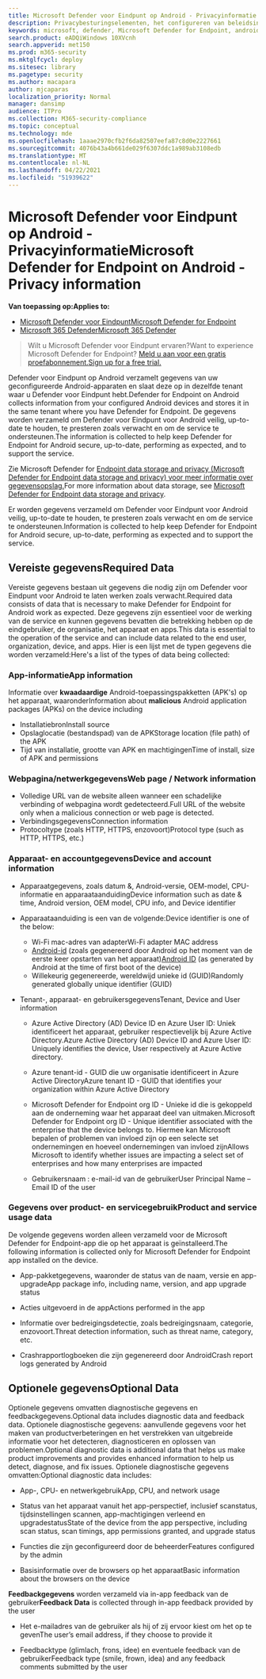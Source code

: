 ```yaml
---
title: Microsoft Defender voor Eindpunt op Android - Privacyinformatie
description: Privacybesturingselementen, het configureren van beleidsinstellingen die van invloed zijn op privacy en informatie over de diagnostische gegevens die worden verzameld in Microsoft Defender voor Eindpunt op Android.
keywords: microsoft, defender, Microsoft Defender for Endpoint, android, privacy, diagnostic
search.product: eADQiWindows 10XVcnh
search.appverid: met150
ms.prod: m365-security
ms.mktglfcycl: deploy
ms.sitesec: library
ms.pagetype: security
ms.author: macapara
author: mjcaparas
localization_priority: Normal
manager: dansimp
audience: ITPro
ms.collection: M365-security-compliance
ms.topic: conceptual
ms.technology: mde
ms.openlocfilehash: 1aaae2970cfb2f6da82507eefa87c8d0e2227661
ms.sourcegitcommit: 4076b43a4b661de029f6307ddc1a989ab3108edb
ms.translationtype: MT
ms.contentlocale: nl-NL
ms.lasthandoff: 04/22/2021
ms.locfileid: "51939622"
---
```

#  <a name="microsoft-defender-for-endpoint-on-android---privacy-information"></a><span data-ttu-id="2387a-104">Microsoft Defender voor Eindpunt op Android - Privacyinformatie</span><span class="sxs-lookup"><span data-stu-id="2387a-104">Microsoft Defender for Endpoint on Android - Privacy information</span></span>

<span data-ttu-id="2387a-105">**Van toepassing op:**</span><span class="sxs-lookup"><span data-stu-id="2387a-105">**Applies to:**</span></span>
- [<span data-ttu-id="2387a-106">Microsoft Defender voor Eindpunt</span><span class="sxs-lookup"><span data-stu-id="2387a-106">Microsoft Defender for Endpoint</span></span>](https://go.microsoft.com/fwlink/p/?linkid=2154037)
- [<span data-ttu-id="2387a-107">Microsoft 365 Defender</span><span class="sxs-lookup"><span data-stu-id="2387a-107">Microsoft 365 Defender</span></span>](https://go.microsoft.com/fwlink/?linkid=2118804)

> <span data-ttu-id="2387a-108">Wilt u Microsoft Defender voor Eindpunt ervaren?</span><span class="sxs-lookup"><span data-stu-id="2387a-108">Want to experience Microsoft Defender for Endpoint?</span></span> [<span data-ttu-id="2387a-109">Meld u aan voor een gratis proefabonnement.</span><span class="sxs-lookup"><span data-stu-id="2387a-109">Sign up for a free trial.</span></span>](https://www.microsoft.com/microsoft-365/windows/microsoft-defender-atp?ocid=docs-wdatp-exposedapis-abovefoldlink) 


<span data-ttu-id="2387a-110">Defender voor Eindpunt op Android verzamelt gegevens van uw geconfigureerde Android-apparaten en slaat deze op in dezelfde tenant waar u Defender voor Eindpunt hebt.</span><span class="sxs-lookup"><span data-stu-id="2387a-110">Defender for Endpoint on Android collects information from your configured Android devices and stores it in the same tenant where you have Defender for Endpoint.</span></span> <span data-ttu-id="2387a-111">De gegevens worden verzameld om Defender voor Eindpunt voor Android veilig, up-to-date te houden, te presteren zoals verwacht en om de service te ondersteunen.</span><span class="sxs-lookup"><span data-stu-id="2387a-111">The information is collected to help keep Defender for Endpoint for Android secure, up-to-date, performing as expected, and to support the service.</span></span>

<span data-ttu-id="2387a-112">Zie Microsoft Defender for [Endpoint data storage and privacy (Microsoft Defender for Endpoint data storage and privacy) voor meer informatie over gegevensopslag.](data-storage-privacy.md)</span><span class="sxs-lookup"><span data-stu-id="2387a-112">For more information about data storage, see [Microsoft Defender for Endpoint data storage and privacy](data-storage-privacy.md).</span></span>

<span data-ttu-id="2387a-113">Er worden gegevens verzameld om Defender voor Eindpunt voor Android veilig, up-to-date te houden, te presteren zoals verwacht en om de service te ondersteunen.</span><span class="sxs-lookup"><span data-stu-id="2387a-113">Information is collected to help keep Defender for Endpoint for Android secure, up-to-date, performing as expected and to support the service.</span></span>

## <a name="required-data"></a><span data-ttu-id="2387a-114">Vereiste gegevens</span><span class="sxs-lookup"><span data-stu-id="2387a-114">Required Data</span></span> 

<span data-ttu-id="2387a-115">Vereiste gegevens bestaan uit gegevens die nodig zijn om Defender voor Eindpunt voor Android te laten werken zoals verwacht.</span><span class="sxs-lookup"><span data-stu-id="2387a-115">Required data consists of data that is necessary to make Defender for Endpoint for Android work as expected.</span></span> <span data-ttu-id="2387a-116">Deze gegevens zijn essentieel voor de werking van de service en kunnen gegevens bevatten die betrekking hebben op de eindgebruiker, de organisatie, het apparaat en apps.</span><span class="sxs-lookup"><span data-stu-id="2387a-116">This data is essential to the operation of the service and can include data related to the end user, organization, device, and apps.</span></span> <span data-ttu-id="2387a-117">Hier is een lijst met de typen gegevens die worden verzameld:</span><span class="sxs-lookup"><span data-stu-id="2387a-117">Here's a list of the types of data being collected:</span></span>

### <a name="app-information"></a><span data-ttu-id="2387a-118">App-informatie</span><span class="sxs-lookup"><span data-stu-id="2387a-118">App information</span></span>

<span data-ttu-id="2387a-119">Informatie over **kwaadaardige** Android-toepassingspakketten (APK's) op het apparaat, waaronder</span><span class="sxs-lookup"><span data-stu-id="2387a-119">Information about **malicious** Android application packages (APKs) on the device including</span></span>

-  <span data-ttu-id="2387a-120">Installatiebron</span><span class="sxs-lookup"><span data-stu-id="2387a-120">Install source</span></span>
-  <span data-ttu-id="2387a-121">Opslaglocatie (bestandspad) van de APK</span><span class="sxs-lookup"><span data-stu-id="2387a-121">Storage location (file path) of the APK</span></span>
-  <span data-ttu-id="2387a-122">Tijd van installatie, grootte van APK en machtigingen</span><span class="sxs-lookup"><span data-stu-id="2387a-122">Time of install, size of APK and permissions</span></span>

### <a name="web-page--network-information"></a><span data-ttu-id="2387a-123">Webpagina/netwerkgegevens</span><span class="sxs-lookup"><span data-stu-id="2387a-123">Web page / Network information</span></span>

- <span data-ttu-id="2387a-124">Volledige URL van de website alleen wanneer een schadelijke verbinding of webpagina wordt gedetecteerd.</span><span class="sxs-lookup"><span data-stu-id="2387a-124">Full URL of the website only when a malicious connection or web page is detected.</span></span>
- <span data-ttu-id="2387a-125">Verbindingsgegevens</span><span class="sxs-lookup"><span data-stu-id="2387a-125">Connection information</span></span>
- <span data-ttu-id="2387a-126">Protocoltype (zoals HTTP, HTTPS, enzovoort)</span><span class="sxs-lookup"><span data-stu-id="2387a-126">Protocol type (such as HTTP, HTTPS, etc.)</span></span>


### <a name="device-and-account-information"></a><span data-ttu-id="2387a-127">Apparaat- en accountgegevens</span><span class="sxs-lookup"><span data-stu-id="2387a-127">Device and account information</span></span>

- <span data-ttu-id="2387a-128">Apparaatgegevens, zoals datum &, Android-versie, OEM-model, CPU-informatie en apparaataanduiding</span><span class="sxs-lookup"><span data-stu-id="2387a-128">Device information such as date & time, Android version, OEM model, CPU       info, and Device identifier</span></span>
- <span data-ttu-id="2387a-129">Apparaataanduiding is een van de volgende:</span><span class="sxs-lookup"><span data-stu-id="2387a-129">Device identifier is one of the below:</span></span>
    - <span data-ttu-id="2387a-130">Wi-Fi mac-adres van adapter</span><span class="sxs-lookup"><span data-stu-id="2387a-130">Wi-Fi adapter MAC address</span></span>
    - <span data-ttu-id="2387a-131">[Android-id](https://developer.android.com/reference/android/provider/Settings.Secure#ANDROID_ID) (zoals gegenereerd door Android op het moment van de eerste keer opstarten van het apparaat)</span><span class="sxs-lookup"><span data-stu-id="2387a-131">[Android       ID](https://developer.android.com/reference/android/provider/Settings.Secure#ANDROID_ID) (as generated by Android at the time of first boot of the device)</span></span>
    - <span data-ttu-id="2387a-132">Willekeurig gegenereerde, wereldwijd unieke id (GUID)</span><span class="sxs-lookup"><span data-stu-id="2387a-132">Randomly generated globally unique identifier (GUID)</span></span>

- <span data-ttu-id="2387a-133">Tenant-, apparaat- en gebruikersgegevens</span><span class="sxs-lookup"><span data-stu-id="2387a-133">Tenant, Device and User information</span></span>
    -   <span data-ttu-id="2387a-134">Azure Active Directory (AD) Device ID en Azure User ID: Uniek identificeert het apparaat, gebruiker respectievelijk bij Azure Active Directory.</span><span class="sxs-lookup"><span data-stu-id="2387a-134">Azure Active Directory (AD) Device ID and Azure User ID: Uniquely     identifies the device, User respectively at Azure Active directory.</span></span>

    -   <span data-ttu-id="2387a-135">Azure tenant-id - GUID die uw organisatie identificeert in Azure Active Directory</span><span class="sxs-lookup"><span data-stu-id="2387a-135">Azure tenant ID - GUID that identifies your organization within     Azure Active Directory</span></span>

    -   <span data-ttu-id="2387a-136">Microsoft Defender for Endpoint org ID - Unieke id die is gekoppeld aan de onderneming waar het apparaat deel van uitmaken.</span><span class="sxs-lookup"><span data-stu-id="2387a-136">Microsoft Defender for Endpoint org ID - Unique identifier associated with the enterprise that the device belongs to.</span></span> <span data-ttu-id="2387a-137">Hiermee kan Microsoft bepalen of problemen van invloed zijn op een selecte set ondernemingen en hoeveel ondernemingen van invloed zijn</span><span class="sxs-lookup"><span data-stu-id="2387a-137">Allows Microsoft to identify whether issues are impacting a select set of enterprises and how many enterprises are impacted</span></span> 

    -   <span data-ttu-id="2387a-138">Gebruikersnaam : e-mail-id van de gebruiker</span><span class="sxs-lookup"><span data-stu-id="2387a-138">User Principal Name – Email ID of the user</span></span>

### <a name="product-and-service-usage-data"></a><span data-ttu-id="2387a-139">Gegevens over product- en servicegebruik</span><span class="sxs-lookup"><span data-stu-id="2387a-139">Product and service usage data</span></span>

<span data-ttu-id="2387a-140">De volgende gegevens worden alleen verzameld voor de Microsoft Defender for Endpoint-app die op het apparaat is geïnstalleerd.</span><span class="sxs-lookup"><span data-stu-id="2387a-140">The following information is collected only for Microsoft Defender for Endpoint app installed on the device.</span></span> 

-   <span data-ttu-id="2387a-141">App-pakketgegevens, waaronder de status van de naam, versie en app-upgrade</span><span class="sxs-lookup"><span data-stu-id="2387a-141">App package info, including name, version, and app upgrade status</span></span>

-   <span data-ttu-id="2387a-142">Acties uitgevoerd in de app</span><span class="sxs-lookup"><span data-stu-id="2387a-142">Actions performed in the app</span></span>

-   <span data-ttu-id="2387a-143">Informatie over bedreigingsdetectie, zoals bedreigingsnaam, categorie, enzovoort.</span><span class="sxs-lookup"><span data-stu-id="2387a-143">Threat detection information, such as threat name, category, etc.</span></span>

-   <span data-ttu-id="2387a-144">Crashrapportlogboeken die zijn gegenereerd door Android</span><span class="sxs-lookup"><span data-stu-id="2387a-144">Crash report logs generated by Android</span></span>

## <a name="optional-data"></a><span data-ttu-id="2387a-145">Optionele gegevens</span><span class="sxs-lookup"><span data-stu-id="2387a-145">Optional Data</span></span>

<span data-ttu-id="2387a-146">Optionele gegevens omvatten diagnostische gegevens en feedbackgegevens.</span><span class="sxs-lookup"><span data-stu-id="2387a-146">Optional data includes diagnostic data and feedback data.</span></span> <span data-ttu-id="2387a-147">Optionele diagnostische gegevens: aanvullende gegevens voor het maken van productverbeteringen en het verstrekken van uitgebreide informatie voor het detecteren, diagnosticeren en oplossen van problemen.</span><span class="sxs-lookup"><span data-stu-id="2387a-147">Optional diagnostic data is additional data that helps us make product improvements and provides enhanced information to help us detect, diagnose, and fix issues.</span></span> <span data-ttu-id="2387a-148">Optionele diagnostische gegevens omvatten:</span><span class="sxs-lookup"><span data-stu-id="2387a-148">Optional diagnostic data includes:</span></span>

-   <span data-ttu-id="2387a-149">App-, CPU- en netwerkgebruik</span><span class="sxs-lookup"><span data-stu-id="2387a-149">App, CPU, and network usage</span></span>

-   <span data-ttu-id="2387a-150">Status van het apparaat vanuit het app-perspectief, inclusief scanstatus, tijdsinstellingen scannen, app-machtigingen verleend en upgradestatus</span><span class="sxs-lookup"><span data-stu-id="2387a-150">State of the device from the app perspective, including scan status, scan timings, app permissions granted, and upgrade status</span></span>

-   <span data-ttu-id="2387a-151">Functies die zijn geconfigureerd door de beheerder</span><span class="sxs-lookup"><span data-stu-id="2387a-151">Features configured by the admin</span></span>

-   <span data-ttu-id="2387a-152">Basisinformatie over de browsers op het apparaat</span><span class="sxs-lookup"><span data-stu-id="2387a-152">Basic information about the browsers on the device</span></span>

<span data-ttu-id="2387a-153">**Feedbackgegevens** worden verzameld via in-app feedback van de gebruiker</span><span class="sxs-lookup"><span data-stu-id="2387a-153">**Feedback Data** is collected through in-app feedback provided by the user</span></span>

-   <span data-ttu-id="2387a-154">Het e-mailadres van de gebruiker als hij of zij ervoor kiest om het op te geven</span><span class="sxs-lookup"><span data-stu-id="2387a-154">The user’s email address, if they choose to provide it</span></span>

-   <span data-ttu-id="2387a-155">Feedbacktype (glimlach, frons, idee) en eventuele feedback van de gebruiker</span><span class="sxs-lookup"><span data-stu-id="2387a-155">Feedback type (smile, frown, idea) and any feedback comments submitted by the user</span></span>
